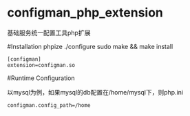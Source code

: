 # configman_php_extension
基础服务统一配置工具php扩展

#Installation
    phpize
    ./configure
    sudo make && make install
    
    [configman]
    extension=configman.so
    
#Runtime Configuration

以mysql为例，如果mysql的db配置在/home/mysql下，则php.ini

    configman.config_path=/home
